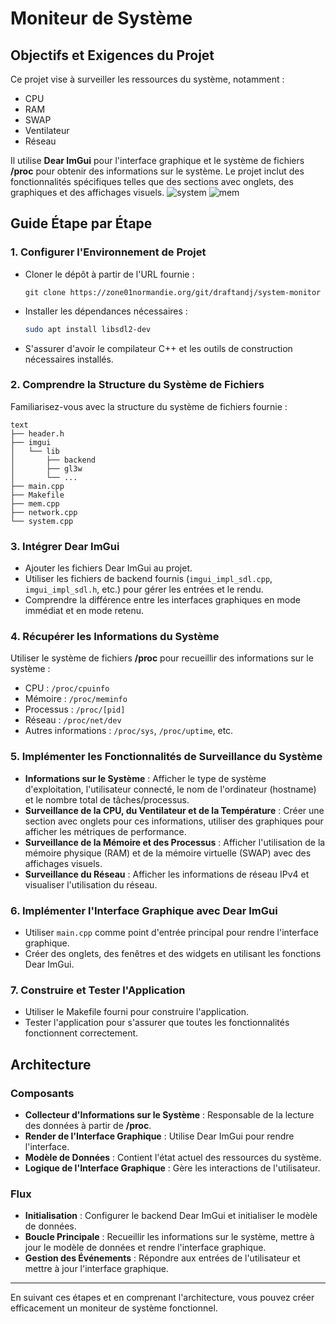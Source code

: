 # Moniteur de Système

## Objectifs et Exigences du Projet
Ce projet vise à surveiller les ressources du système, notamment :
- CPU
- RAM
- SWAP
- Ventilateur
- Réseau


Il utilise **Dear ImGui** pour l'interface graphique et le système de fichiers **/proc** pour obtenir des informations sur le système. Le projet inclut des fonctionnalités spécifiques telles que des sections avec onglets, des graphiques et des affichages visuels.
![system](https://github.com/user-attachments/assets/038d01b7-b5f8-4f4e-8adf-19083155a82b)
![mem](https://github.com/user-attachments/assets/defbc637-f1d6-471c-a012-7a7ed59a6d94)

## Guide Étape par Étape

### 1. Configurer l'Environnement de Projet
- Cloner le dépôt à partir de l'URL fournie : 
  ```
  git clone https://zone01normandie.org/git/draftandj/system-monitor
  ```
- Installer les dépendances nécessaires :
  ```bash
  sudo apt install libsdl2-dev
  ```
- S'assurer d'avoir le compilateur C++ et les outils de construction nécessaires installés.

### 2. Comprendre la Structure du Système de Fichiers
Familiarisez-vous avec la structure du système de fichiers fournie :
```
text
├── header.h
├── imgui
│   └── lib
│       ├── backend
│       ├── gl3w
│       └── ...
├── main.cpp
├── Makefile
├── mem.cpp
├── network.cpp
└── system.cpp
```

### 3. Intégrer Dear ImGui
- Ajouter les fichiers Dear ImGui au projet.
- Utiliser les fichiers de backend fournis (`imgui_impl_sdl.cpp`, `imgui_impl_sdl.h`, etc.) pour gérer les entrées et le rendu.
- Comprendre la différence entre les interfaces graphiques en mode immédiat et en mode retenu.

### 4. Récupérer les Informations du Système
Utiliser le système de fichiers **/proc** pour recueillir des informations sur le système :
- CPU : `/proc/cpuinfo`
- Mémoire : `/proc/meminfo`
- Processus : `/proc/[pid]`
- Réseau : `/proc/net/dev`
- Autres informations : `/proc/sys`, `/proc/uptime`, etc.

### 5. Implémenter les Fonctionnalités de Surveillance du Système
- **Informations sur le Système** : Afficher le type de système d'exploitation, l'utilisateur connecté, le nom de l'ordinateur (hostname) et le nombre total de tâches/processus.
- **Surveillance de la CPU, du Ventilateur et de la Température** : Créer une section avec onglets pour ces informations, utiliser des graphiques pour afficher les métriques de performance.
- **Surveillance de la Mémoire et des Processus** : Afficher l'utilisation de la mémoire physique (RAM) et de la mémoire virtuelle (SWAP) avec des affichages visuels.
- **Surveillance du Réseau** : Afficher les informations de réseau IPv4 et visualiser l'utilisation du réseau.

### 6. Implémenter l'Interface Graphique avec Dear ImGui
- Utiliser `main.cpp` comme point d'entrée principal pour rendre l'interface graphique.
- Créer des onglets, des fenêtres et des widgets en utilisant les fonctions Dear ImGui.

### 7. Construire et Tester l'Application
- Utiliser le Makefile fourni pour construire l'application.
- Tester l'application pour s'assurer que toutes les fonctionnalités fonctionnent correctement.

## Architecture

### Composants
- **Collecteur d'Informations sur le Système** : Responsable de la lecture des données à partir de **/proc**.
- **Render de l'Interface Graphique** : Utilise Dear ImGui pour rendre l'interface.
- **Modèle de Données** : Contient l'état actuel des ressources du système.
- **Logique de l'Interface Graphique** : Gère les interactions de l'utilisateur.

### Flux
- **Initialisation** : Configurer le backend Dear ImGui et initialiser le modèle de données.
- **Boucle Principale** : Recueillir les informations sur le système, mettre à jour le modèle de données et rendre l'interface graphique.
- **Gestion des Événements** : Répondre aux entrées de l'utilisateur et mettre à jour l'interface graphique.

---

En suivant ces étapes et en comprenant l'architecture, vous pouvez créer efficacement un moniteur de système fonctionnel.
